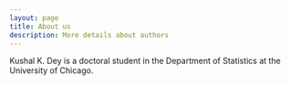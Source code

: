 ```yaml
---
layout: page
title: About us
description: More details about authors
---
```


Kushal K. Dey is a doctoral student in the Department of Statistics at
the University of Chicago.






